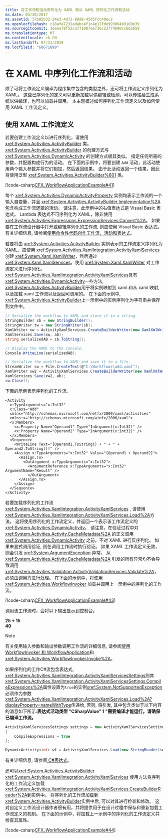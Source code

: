 ```yaml
---
title: 将工作流和活动序列化为 XAML 和从 XAML 序列化工作流和活动
ms.date: 03/30/2017
ms.assetid: 37685b32-24e3-4d72-88d8-45d5fcc49ec2
ms.openlocfilehash: c18afa7232adabc4f1c4e17fde993064b9189e39
ms.sourcegitcommit: 3eeea78f52ca771087a6736c23f74600cc662658
ms.translationtype: MT
ms.contentlocale: zh-CN
ms.lasthandoff: 07/31/2019
ms.locfileid: "68671899"
---
```

# <a name="serialize-workflows-and-activities-to-and-from-xaml"></a>在 XAML 中序列化工作流和活动

除了可将工作流定义编译为程序集中包含的类型之外，还可将工作流定义序列化为 XAML。 这些已序列化的定义可以重新加载以供编辑或检测，可以传递给生成系统以供编译，也可以加载并调用。 本主题概述如何序列化工作流定义以及如何使用 XAML 工作流定义。

## <a name="work-with-xaml-workflow-definitions"></a>使用 XAML 工作流定义

若要创建工作流定义以进行序列化，请使用 <xref:System.Activities.ActivityBuilder> 类。 <xref:System.Activities.ActivityBuilder> 的创建方式与 <xref:System.Activities.DynamicActivity> 的创建方式极其类似。 指定任何所需的参数，并配置构成行为的活动。 在下面的示例中，将要创建 `Add` 活动，此活动使用两个输入参数并将它们相加，然后返回结果。 由于此活动返回一个结果，因此将使用泛型 <xref:System.Activities.ActivityBuilder%601> 类。

[!code-csharp[CFX_WorkflowApplicationExample#41](~/samples/snippets/csharp/VS_Snippets_CFX/cfx_workflowapplicationexample/cs/program.cs#41)]

每个 <xref:System.Activities.DynamicActivityProperty> 实例均表示工作流的一个输入自变量，并且 <xref:System.Activities.ActivityBuilder.Implementation%2A> 包含构成工作流逻辑的活动。 请注意，此示例中的右值表达式是 Visual Basic 表达式。 Lambda 表达式不可序列化为 XAML，除非使用 <xref:System.Activities.Expressions.ExpressionServices.Convert%2A>。 如果要在工作流设计器中打开或编辑序列化的工作流, 则应使用 Visual Basic 表达式。 有关详细信息, 请参阅[使用命令性代码创作工作流、活动和表达式](authoring-workflows-activities-and-expressions-using-imperative-code.md)。

若要将由 <xref:System.Activities.ActivityBuilder> 实例表示的工作流定义序列化为 XAML，应使用 <xref:System.Activities.XamlIntegration.ActivityXamlServices> 创建 <xref:System.Xaml.XamlWriter>，然后通过 <xref:System.Xaml.XamlServices>，使用 <xref:System.Xaml.XamlWriter> 对工作流定义进行序列化。 <xref:System.Activities.XamlIntegration.ActivityXamlServices>具有<xref:System.Activities.DynamicActivity>一些方法, <xref:System.Activities.ActivityBuilder>用于将实例映射到 xaml 和从 xaml 映射, 以及加载 xaml 工作流以及返回可调用的。 在下面的示例中, <xref:System.Activities.ActivityBuilder>上一示例中的实例序列化为字符串并保存到文件中。

```csharp
// Serialize the workflow to XAML and store it in a string.
StringBuilder sb = new StringBuilder();
StringWriter tw = new StringWriter(sb);
XamlWriter xw = ActivityXamlServices.CreateBuilderWriter(new XamlXmlWriter(tw, new XamlSchemaContext()));
XamlServices.Save(xw, ab);
string serializedAB = sb.ToString();

// Display the XAML to the console.
Console.WriteLine(serializedAB);

// Serialize the workflow to XAML and save it to a file.
StreamWriter sw = File.CreateText(@"C:\Workflows\add.xaml");
XamlWriter xw2 = ActivityXamlServices.CreateBuilderWriter(new XamlXmlWriter(sw, new XamlSchemaContext()));
XamlServices.Save(xw2, ab);
sw.Close();
```

下面的示例表示序列化的工作流。

```xaml
<Activity
  x:TypeArguments="x:Int32"
  x:Class="Add"
  xmlns="http://schemas.microsoft.com/netfx/2009/xaml/activities"
  xmlns:x="http://schemas.microsoft.com/winfx/2006/xaml">
  <x:Members>
    <x:Property Name="Operand1" Type="InArgument(x:Int32)" />
    <x:Property Name="Operand2" Type="InArgument(x:Int32)" />
  </x:Members>
  <Sequence>
    <WriteLine Text="[Operand1.ToString() + " + " + Operand2.ToString()]" />
    <Assign x:TypeArguments="x:Int32" Value="[Operand1 + Operand2]">
      <Assign.To>
        <OutArgument x:TypeArguments="x:Int32">
          <ArgumentReference x:TypeArguments="x:Int32" ArgumentName="Result" />
          </OutArgument>
      </Assign.To>
    </Assign>
  </Sequence>
</Activity>
```

若要加载序列化的工作流<xref:System.Activities.XamlIntegration.ActivityXamlServices> , 请使用<xref:System.Activities.XamlIntegration.ActivityXamlServices.Load%2A>方法。 这将使用序列化的工作流定义，并返回一个表示该工作流定义的 <xref:System.Activities.DynamicActivity>。 请注意，在验证过程中对 <xref:System.Activities.Activity.CacheMetadata%2A> 的正文调用 <xref:System.Activities.DynamicActivity> 之前，不对 XAML 进行反序列化。 如果未显式调用验证, 则在调用工作流时执行验证。 如果 XAML 工作流定义无效，则会引发 <xref:System.ArgumentException> 异常。 从 <xref:System.Activities.Activity.CacheMetadata%2A> 引发的所有异常均不会导致调用 <xref:System.Activities.Validation.ActivityValidationServices.Validate%2A>，必须由调用方进行处理。 在下面的示例中，将使用 <xref:System.Activities.WorkflowInvoker> 加载并调用上一示例中的序列化的工作流。

[!code-csharp[CFX_WorkflowApplicationExample#43](~/samples/snippets/csharp/VS_Snippets_CFX/cfx_workflowapplicationexample/cs/program.cs#43)]

调用该工作流时，会将以下输出显示到控制台。

**25 + 15**\
**40**

> [!NOTE]
> 有关使用输入参数和输出参数调用工作流的详细信息, 请参阅[使用 WorkflowInvoker 和 WorkflowApplication](using-workflowinvoker-and-workflowapplication.md)和<xref:System.Activities.WorkflowInvoker.Invoke%2A>。

如果序列化的工作C#流包含表达式, <xref:System.Activities.XamlIntegration.ActivityXamlServicesSettings>则其<xref:System.Activities.XamlIntegration.ActivityXamlServicesSettings.CompileExpressions%2A>属性设置为`true`的实例<xref:System.NotSupportedException>必须作为参数<xref:System.Activities.XamlIntegration.ActivityXamlServices.Load%2A?displayProperty=nameWithType>传递给, 否则, 将引发, 其中包含类似于以下内容的消息如下所示:**表达式活动类型 "CSharpValue" 1 "需要编译才能运行。请确保已编译工作流。**

```csharp
ActivityXamlServicesSettings settings = new ActivityXamlServicesSettings
{
    CompileExpressions = true
};

DynamicActivity<int> wf = ActivityXamlServices.Load(new StringReader(serializedAB), settings) as DynamicActivity<int>;
```

有关详细信息, 请参阅[ C#表达式](csharp-expressions.md)。

还可以<xref:System.Activities.ActivityBuilder> <xref:System.Activities.XamlIntegration.ActivityXamlServices> 使用方法将序列化的工作流定义加载<xref:System.Activities.XamlIntegration.ActivityXamlServices.CreateBuilderReader%2A>到实例中。 将序列化的工作流加载到<xref:System.Activities.ActivityBuilder>实例中后, 可以对其进行检查和修改。 这对自定义工作流设计器作者很有用，并将提供用于在设计过程中保存和重新加载工作流定义的机制。 在下面的示例中，将加载上一示例中的序列化的工作流定义并检查其属性。

[!code-csharp[CFX_WorkflowApplicationExample#44](~/samples/snippets/csharp/VS_Snippets_CFX/cfx_workflowapplicationexample/cs/program.cs#44)]
